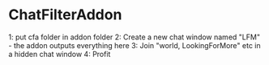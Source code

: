 # ChatFilterAddon

1: put cfa folder in addon folder
2: Create a new chat window named "LFM" - the addon outputs everything here
3: Join "world, LookingForMore" etc in a hidden chat window
4: Profit
